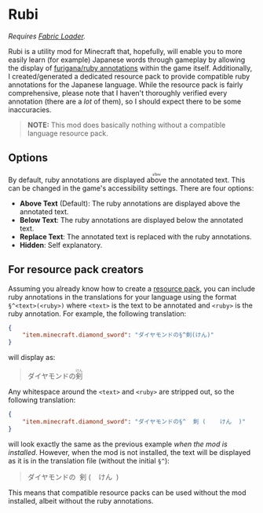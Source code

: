 # Rubi

_Requires [Fabric Loader](https://fabricmc.net/)._

Rubi is a utility mod for Minecraft that, hopefully, will enable you to more easily learn (for example) Japanese words
through gameplay by allowing the display of [furigana/ruby annotations](https://en.wikipedia.org/wiki/Ruby_character)
within the game itself. Additionally, I created/generated a dedicated resource pack to provide compatible ruby
annotations for the Japanese language. While the resource pack is fairly comprehensive, please note that I haven't
thoroughly verified every annotation (there are a _lot_ of them), so I should expect there to be some inaccuracies.

> **NOTE:** This mod does basically nothing without a compatible language resource pack.

## Options

By default, ruby annotations are displayed <ruby>above<rt>əˈbʌv</rt></ruby> the annotated text. This can be changed in
the game's accessibility settings. There are four options:

- **Above Text** (Default): The ruby annotations are displayed above the annotated text.
- **Below Text**: The ruby annotations are displayed below the annotated text.
- **Replace Text**: The annotated text is replaced with the ruby annotations.
- **Hidden**: Self explanatory.

## For resource pack creators

Assuming you already know how to create a [resource pack](https://minecraft.fandom.com/wiki/Resource_pack), you can
include ruby annotations in the translations for your language using the format `§^<text>(<ruby>)` where `<text>` is the
text to be annotated and `<ruby>` is the ruby annotation. For example, the following translation:

```json
{
    "item.minecraft.diamond_sword": "ダイヤモンドの§^剣(けん)"
}
```

will display as:

> ダイヤモンドの<ruby>剣<rt>けん</rt></ruby>

Any whitespace around the `<text>` and `<ruby>` are stripped out, so the following translation:

```json
{
    "item.minecraft.diamond_sword": "ダイヤモンドの§^  剣 (    けん  )"
}
```

will look exactly the same as the previous example _when the mod is installed_. However, when the mod is not installed,
the text will be displayed as it is in the translation file (without the initial `§^`):

> ダイヤモンドの&nbsp;&nbsp;剣&nbsp;(&nbsp;&nbsp;&nbsp;&nbsp;けん&nbsp;&nbsp;)

This means that compatible resource packs can be used without the mod installed, albeit without the ruby annotations.
